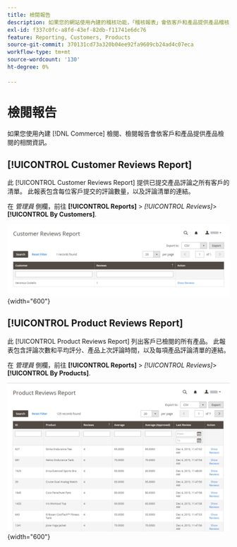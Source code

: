 ```yaml
---
title: 檢閱報告
description: 如果您的網站使用內建的稽核功能，「稽核報表」會依客戶和產品提供產品稽核的相關資訊。
exl-id: f337c0fc-a8fd-43ef-82db-f11741e6dc76
feature: Reporting, Customers, Products
source-git-commit: 370131cd73a320b04ee92fa9609cb24ad4c07eca
workflow-type: tm+mt
source-wordcount: '130'
ht-degree: 0%

---
```


# 檢閱報告

如果您使用內建 [!DNL Commerce] 檢閱、檢閱報告會依客戶和產品提供產品檢閱的相關資訊。

## [!UICONTROL Customer Reviews Report]

此 [!UICONTROL Customer Reviews Report] 提供已提交產品評論之所有客戶的清單。 此報表包含每位客戶提交的評論數量，以及評論清單的連結。

在 _管理員_ 側欄，前往 **[!UICONTROL Reports]** > _[!UICONTROL Reviews]_>**[!UICONTROL By Customers]**.

![依客戶檢閱報告](./assets/customer-reviews.png){width="600"}

## [!UICONTROL Product Reviews Report]

此 [!UICONTROL Product Reviews Report] 列出客戶已檢閱的所有產品。 此報表包含評論次數和平均評分、產品上次評論時間，以及每項產品評論清單的連結。

在 _管理員_ 側欄，前往 **[!UICONTROL Reports]** > _[!UICONTROL Reviews]_>**[!UICONTROL By Products]**.

![依產品檢閱報表](./assets/product-reviews.png){width="600"}
